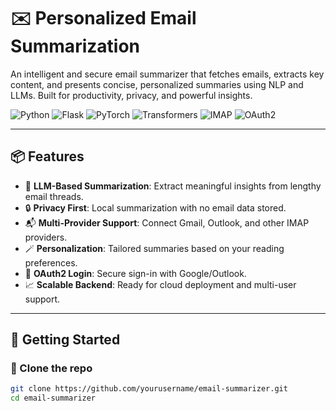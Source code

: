 # ✉️ Personalized Email Summarization

An intelligent and secure email summarizer that fetches emails, extracts key content, and presents concise, personalized summaries using NLP and LLMs. Built for productivity, privacy, and powerful insights.

![Python](https://img.shields.io/badge/Python-3.10-blue?logo=python)
![Flask](https://img.shields.io/badge/Flask-2.x-black?logo=flask)
![PyTorch](https://img.shields.io/badge/PyTorch-2.x-EE4C2C?logo=pytorch)
![Transformers](https://img.shields.io/badge/HuggingFace-Transformers-yellow?logo=huggingface)
![IMAP](https://img.shields.io/badge/IMAP-email%20access-green?logo=gmail)
![OAuth2](https://img.shields.io/badge/OAuth2-secure%20login-lightgrey?logo=auth0)

---

## 📦 Features

- 🧠 **LLM-Based Summarization**: Extract meaningful insights from lengthy email threads.
- 🔒 **Privacy First**: Local summarization with no email data stored.
- 📬 **Multi-Provider Support**: Connect Gmail, Outlook, and other IMAP providers.
- 🪄 **Personalization**: Tailored summaries based on your reading preferences.
- 🔐 **OAuth2 Login**: Secure sign-in with Google/Outlook.
- 📈 **Scalable Backend**: Ready for cloud deployment and multi-user support.

---

## 🚀 Getting Started

### 📁 Clone the repo
```bash
git clone https://github.com/yourusername/email-summarizer.git
cd email-summarizer
```